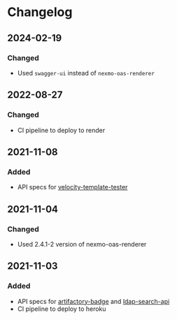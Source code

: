 # Changelog

## 2024-02-19
### Changed
- Used `swagger-ui` instead of `nexmo-oas-renderer`

## 2022-08-27
### Changed
- CI pipeline to deploy to render

## 2021-11-08
### Added
- API specs for [velocity-template-tester](https://velocity-template-tester.onrender.com)

## 2021-11-04
### Changed
- Used 2.4.1-2 version of nexmo-oas-renderer

## 2021-11-03
### Added
- API specs for [artifactory-badge](https://github.com/devatherock/artifactory-badge) and [ldap-search-api](https://github.com/devatherock/ldap-search-api)
- CI pipeline to deploy to heroku